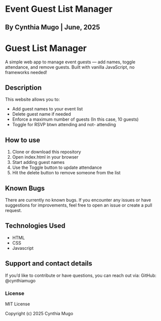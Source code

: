 # Event Guest List Manager
## By **Cynthia Mugo** | June, 2025
# Guest List Manager
A simple web app to manage event guests — add names, toggle attendance, and remove guests. Built with vanilla JavaScript, no frameworks needed!

## Description
This website allows you to:
- Add guest names to your event list
- Delete guest name if needed
- Enforce a maximum number of guests (In this case, 10 guests)
- Toggle for RSVP btwn attending and not- attending

## How to use
1. Clone or download this repository
2. Open index.html in your browser
3. Start adding guest names
4. Use the Toggle button to update attendance
5. Hit the delete button to remove someone from the list

## Known Bugs
There are currently no known bugs.
If you encounter any issues or have suggestions for improvements, feel free to open an issue or create a pull request.

## Technologies Used
* HTML
* CSS
* Javascript

## Support and contact details
If you’d like to contribute or have questions, you can reach out via:
GitHub: @cynthiamugo

### License
MIT License

Copyright (c) 2025 Cynthia Mugo